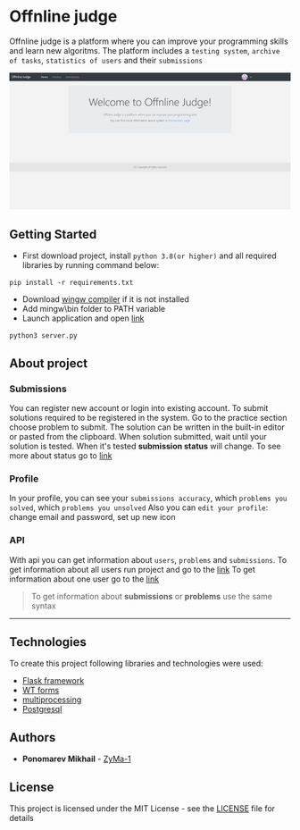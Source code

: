# Offnline judge

Offnline judge is a platform where you can improve your programming skills and learn new algoritms. 
The platform includes a `testing system`, `archive of tasks`, `statistics of users` and their `submissions`

![](readme_screenshots/home.png)

## Getting Started

* First download project, install `python 3.8(or higher)` and all required libraries by running command below:
```
pip install -r requirements.txt
```
* Download [wingw compiler](https://drive.google.com/file/d/1a4LbO3-ZSq2ixbyfQfigu3aXpECScPhy) if it is not installed
* Add mingw\bin folder to PATH variable
* Launch application and open [link](http://localhost:8080)
```
python3 server.py
```
## About project

### Submissions
You can register new account or login into existing account.
To submit solutions required to be registered in the system.
Go to the practice section choose problem to submit. The solution can be written in the built-in editor or pasted from the clipboard.
When solution submitted, wait until your solution is tested. When it's tested **submission status** will change. To see more about status go to [link](http://localhost:8080/introduction)

### Profile
In your profile, you can see your `submissions accuracy`, which `problems you solved`, which `problems you unsolved`
Also you can `edit your profile`: change email and password, set up new icon

### API
With api you can get information about `users`, `problems` and `submissions`.
To get information about all users run project and go to the [link](http://localhost:8080/api/v1/users)
To get information about one user go to the [link](http://localhost:8080/api/v1/user/1)
> To get information about **submissions** or **problems** use the same syntax

***

## Technologies
To create this project following libraries and technologies were used:
* [Flask framework](https://flask.palletsprojects.com/en/1.1.x/)
* [WT forms](https://wtforms.readthedocs.io/en/2.3.x/)
* [multiprocessing](https://docs.python.org/2/library/multiprocessing.html)
* [Postgresql](https://www.postgresql.org/)

## Authors

* **Ponomarev Mikhail** - [ZyMa-1](https://github.com/ZyMa-1)

## License

This project is licensed under the MIT License - see the [LICENSE](LICENSE) file for details
